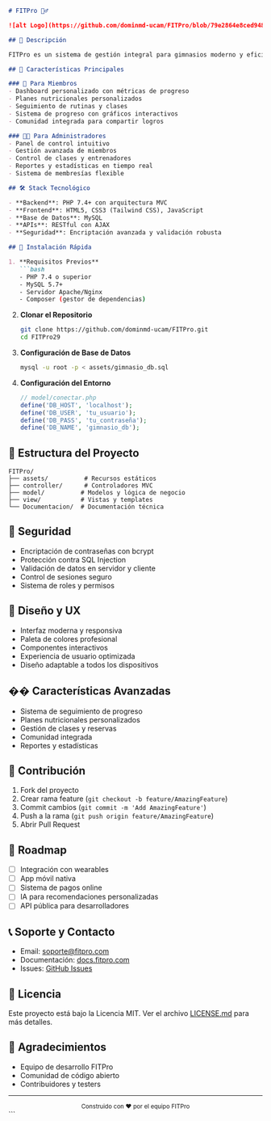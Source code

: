 ```markdown
# FITPro 🏋️‍♂️

![alt Logo](https://github.com/dominmd-ucam/FITPro/blob/79e2864e8ced948e569079e2329466a5929ac7ae/assets/imagenes/LogoFitPro.png)

## 🌟 Descripción

FITPro es un sistema de gestión integral para gimnasios moderno y eficiente, desarrollado con las últimas tecnologías web. Nuestra plataforma está diseñada para revolucionar la forma en que los gimnasios gestionan sus operaciones y cómo los usuarios interactúan con sus rutinas de entrenamiento.

## 🎯 Características Principales

### 💪 Para Miembros
- Dashboard personalizado con métricas de progreso
- Planes nutricionales personalizados
- Seguimiento de rutinas y clases
- Sistema de progreso con gráficos interactivos
- Comunidad integrada para compartir logros

### 👨‍💼 Para Administradores
- Panel de control intuitivo
- Gestión avanzada de miembros
- Control de clases y entrenadores
- Reportes y estadísticas en tiempo real
- Sistema de membresías flexible

## 🛠️ Stack Tecnológico

- **Backend**: PHP 7.4+ con arquitectura MVC
- **Frontend**: HTML5, CSS3 (Tailwind CSS), JavaScript
- **Base de Datos**: MySQL
- **APIs**: RESTful con AJAX
- **Seguridad**: Encriptación avanzada y validación robusta

## 🚀 Instalación Rápida

1. **Requisitos Previos**
   ```bash
   - PHP 7.4 o superior
   - MySQL 5.7+
   - Servidor Apache/Nginx
   - Composer (gestor de dependencias)
   ```

2. **Clonar el Repositorio**
   ```bash
   git clone https://github.com/dominmd-ucam/FITPro.git
   cd FITPro29
   ```

3. **Configuración de Base de Datos**
   ```bash
   mysql -u root -p < assets/gimnasio_db.sql
   ```

4. **Configuración del Entorno**
   ```php
   // model/conectar.php
   define('DB_HOST', 'localhost');
   define('DB_USER', 'tu_usuario');
   define('DB_PASS', 'tu_contraseña');
   define('DB_NAME', 'gimnasio_db');
   ```

## 📁 Estructura del Proyecto

```
FITPro/
├── assets/          # Recursos estáticos
├── controller/      # Controladores MVC
├── model/          # Modelos y lógica de negocio
├── view/           # Vistas y templates
└── Documentacion/  # Documentación técnica
```

## 🔐 Seguridad

- Encriptación de contraseñas con bcrypt
- Protección contra SQL Injection
- Validación de datos en servidor y cliente
- Control de sesiones seguro
- Sistema de roles y permisos

## 🎨 Diseño y UX

- Interfaz moderna y responsiva
- Paleta de colores profesional
- Componentes interactivos
- Experiencia de usuario optimizada
- Diseño adaptable a todos los dispositivos

## �� Características Avanzadas

- Sistema de seguimiento de progreso
- Planes nutricionales personalizados
- Gestión de clases y reservas
- Comunidad integrada
- Reportes y estadísticas

## 🤝 Contribución

1. Fork del proyecto
2. Crear rama feature (`git checkout -b feature/AmazingFeature`)
3. Commit cambios (`git commit -m 'Add AmazingFeature'`)
4. Push a la rama (`git push origin feature/AmazingFeature`)
5. Abrir Pull Request

## 📝 Roadmap

- [ ] Integración con wearables
- [ ] App móvil nativa
- [ ] Sistema de pagos online
- [ ] IA para recomendaciones personalizadas
- [ ] API pública para desarrolladores

## 📞 Soporte y Contacto

- Email: soporte@fitpro.com
- Documentación: [docs.fitpro.com](https://docs.fitpro.com)
- Issues: [GitHub Issues](https://github.com/dominmd-ucam/FITPro/issues)

## 📄 Licencia

Este proyecto está bajo la Licencia MIT. Ver el archivo [LICENSE.md](LICENSE.md) para más detalles.

## 🙏 Agradecimientos

- Equipo de desarrollo FITPro
- Comunidad de código abierto
- Contribuidores y testers

---

<div align="center">
  <sub>Construido con ❤️ por el equipo FITPro</sub>
</div>
```
